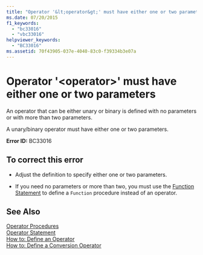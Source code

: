 ```yaml
---
title: "Operator '&lt;operator&gt;' must have either one or two parameters"
ms.date: 07/20/2015
f1_keywords: 
  - "bc33016"
  - "vbc33016"
helpviewer_keywords: 
  - "BC33016"
ms.assetid: 70f43905-037e-4040-83c0-f39334b3e07a
---
```

# Operator '&lt;operator&gt;' must have either one or two parameters
An operator that can be either unary or binary is defined with no parameters or with more than two parameters.  
  
 A unary/binary operator must have either one or two parameters.  
  
 **Error ID:** BC33016  
  
## To correct this error  
  
-   Adjust the definition to specify either one or two parameters.  
  
-   If you need no parameters or more than two, you must use the [Function Statement](../../visual-basic/language-reference/statements/function-statement.md) to define a `Function` procedure instead of an operator.  
  
## See Also  
 [Operator Procedures](../../visual-basic/programming-guide/language-features/procedures/operator-procedures.md)  
 [Operator Statement](../../visual-basic/language-reference/statements/operator-statement.md)  
 [How to: Define an Operator](../../visual-basic/programming-guide/language-features/procedures/how-to-define-an-operator.md)  
 [How to: Define a Conversion Operator](../../visual-basic/programming-guide/language-features/procedures/how-to-define-a-conversion-operator.md)
